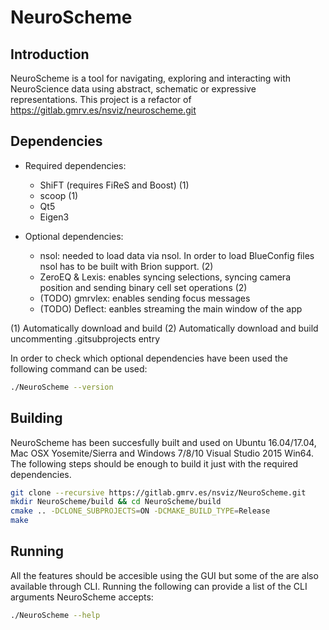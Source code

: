 # NeuroScheme

## Introduction

NeuroScheme is a tool for navigating, exploring and interacting with
NeuroScience data using abstract, schematic or expressive representations. This
project is a refactor of https://gitlab.gmrv.es/nsviz/neuroscheme.git

## Dependencies

* Required dependencies:
    * ShiFT (requires FiReS and Boost) (1)
    * scoop (1)
    * Qt5
    * Eigen3

* Optional dependencies:
    * nsol: needed to load data via nsol. In order to load BlueConfig files nsol
      has to be built with Brion support. (2)
    * ZeroEQ & Lexis: enables syncing selections, syncing camera position and
      sending binary cell set operations (2)
    * (TODO) gmrvlex: enables sending focus messages
    * (TODO) Deflect: eanbles streaming the main window of the app

(1) Automatically download and build
(2) Automatically download and build uncommenting .gitsubprojects entry

In order to check which optional dependencies have been used the following
command can be used:

```bash
./NeuroScheme --version
```


## Building

NeuroScheme has been succesfully built and used on Ubuntu 16.04/17.04, Mac OSX
Yosemite/Sierra and Windows 7/8/10 Visual Studio 2015 Win64. The following steps should be
enough to build it just with the required dependencies.

```bash
git clone --recursive https://gitlab.gmrv.es/nsviz/NeuroScheme.git
mkdir NeuroScheme/build && cd NeuroScheme/build
cmake .. -DCLONE_SUBPROJECTS=ON -DCMAKE_BUILD_TYPE=Release
make
```

## Running

All the features should be accesible using the GUI but some of the are also
available through CLI. Running the following can provide a list of the CLI
arguments NeuroScheme accepts:

```bash
./NeuroScheme --help
```
